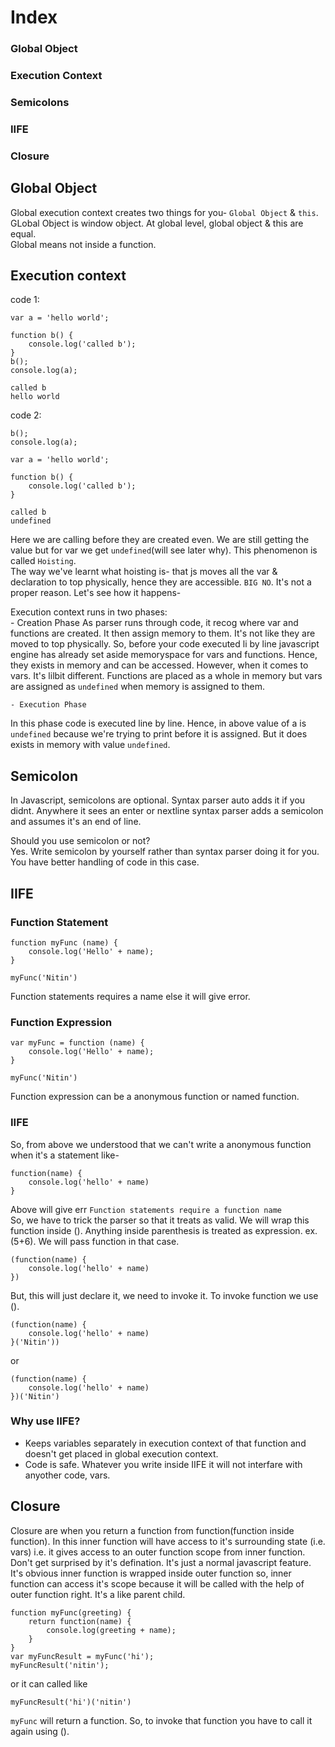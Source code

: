 # Index
### Global Object
### Execution Context
### Semicolons
### IIFE
### Closure

## Global Object
Global execution context creates two things for you- `Global Object` & `this`.<br/>
GLobal Object is window object. At global level, global object & this are equal.<br/>
Global means not inside a function.

## Execution context
code 1:
```
var a = 'hello world';

function b() {
    console.log('called b');
}
b();
console.log(a);
```
```
called b
hello world
```

code 2:
```
b();
console.log(a);

var a = 'hello world';

function b() {
    console.log('called b');
}
```
```
called b
undefined
```
Here we are calling before they are created even. We are still getting the value but for var we get `undefined`(will see later why). This phenomenon is called `Hoisting`.<br>
The way we've learnt what hoisting is- that js moves all the var & declaration to top physically, hence they are accessible. `BIG NO`. It's not a proper reason. Let's see how it happens-

Execution context runs in two phases:<br/>
    - Creation Phase
As parser runs through code, it recog where var and functions are created. It then assign memory to them. It's not like they are moved to top physically. So, before your code executed li by line javascript engine has already set aside memoryspace for vars and functions. Hence, they exists in memory and can be accessed. However, when it comes to vars. It's lilbit different. Functions are placed as a whole in memory but vars are assigned as `undefined` when memory is assigned to them.

    - Execution Phase
In this phase code is executed line by line. Hence, in above value of a is `undefined` because we're trying to print before it is assigned. But it does exists in memory with value `undefined`.

## Semicolon
In Javascript, semicolons are optional. Syntax parser auto adds it if you didnt. Anywhere it sees an enter or nextline syntax parser adds a semicolon and assumes it's an end of line.<br>

Should you use semicolon or not?<br>
Yes. Write semicolon by yourself rather than syntax parser doing it for you. You have better handling of code in this case.

## IIFE
### Function Statement
```
function myFunc (name) {
    console.log('Hello' + name);
}

myFunc('Nitin')
```
Function statements requires a name else it will give error.
### Function Expression
```
var myFunc = function (name) {
    console.log('Hello' + name);
}

myFunc('Nitin')
```
Function expression can be a anonymous function or named function.
### IIFE
So, from above we understood that we can't write a anonymous function when it's a statement like-
```
function(name) {
    console.log('hello' + name)
}
```
Above will give err `Function statements require a function name`<br>
So, we have to trick the parser so that it treats as valid. We will wrap this function inside (). Anything inside parenthesis is treated as expression. ex. (5+6). We will pass function in that case.
```
(function(name) {
    console.log('hello' + name)
})
```
But, this will just declare it, we need to invoke it. To invoke function we use ().
```
(function(name) {
    console.log('hello' + name)
}('Nitin'))
```
or
```
(function(name) {
    console.log('hello' + name)
})('Nitin')
```

### Why use IIFE?
- Keeps variables separately in execution context of that function and doesn't get placed in global execution context.
- Code is safe. Whatever you write inside IIFE it will not interfare with anyother code, vars.

## Closure
Closure are when you return a function from function(function inside function). In this inner function will have access to it's surrounding state (i.e. vars) i.e. it gives access to an outer function scope from inner function.<br>
Don't get surprised by it's defination. It's just a normal javascript feature. It's obvious inner function is wrapped inside outer function so, inner function can access it's scope because it will be called with the help of outer function right. It's a like parent child. 
```
function myFunc(greeting) {
    return function(name) {
        console.log(greeting + name);
    }
}
var myFuncResult = myFunc('hi');
myFuncResult('nitin');
```
or it can called like
```
myFuncResult('hi')('nitin')
```
`myFunc` will return a function. So, to invoke that function you have to call it again using ().
